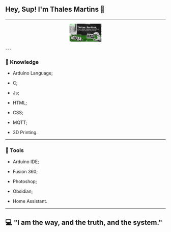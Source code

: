 ## Hey, Sup! I'm Thales Martins 👋
---
<p align="center">
     <img src="assets/banner.png"
          alt="HomePage Banner"
          style="width: 100px; display:block; margin-left: auto; margin-right: auto;" />
</p>
---

### 🤔 Knowledge

- Arduíno Language;

- C;

- Js;

- HTML;

- CSS;

- MQTT;

- 3D Printing.

---

### 🧰 Tools

- Arduíno IDE;

- Fusion 360;

- Photoshop;

- Obsidian;

- Home Assistant.

---

## 💻 "I am the way, and the truth, and the system."
